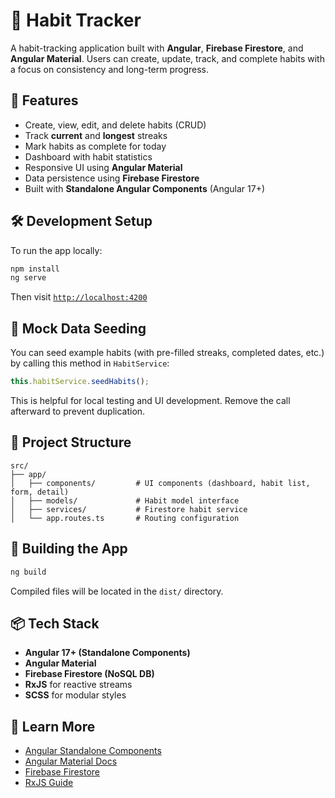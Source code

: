 # 🧠 Habit Tracker

A habit-tracking application built with **Angular**, **Firebase Firestore**, and **Angular Material**. Users can create, update, track, and complete habits with a focus on consistency and long-term progress.

## 🚀 Features

- Create, view, edit, and delete habits (CRUD)
- Track **current** and **longest** streaks
- Mark habits as complete for today
- Dashboard with habit statistics
- Responsive UI using **Angular Material**
- Data persistence using **Firebase Firestore**
- Built with **Standalone Angular Components** (Angular 17+)

## 🛠 Development Setup

To run the app locally:

```bash
npm install
ng serve
```

Then visit [`http://localhost:4200`](http://localhost:4200)

## 🧪 Mock Data Seeding

You can seed example habits (with pre-filled streaks, completed dates, etc.) by calling this method in `HabitService`:

```ts
this.habitService.seedHabits();
```

This is helpful for local testing and UI development. Remove the call afterward to prevent duplication.

## 🧱 Project Structure

```
src/
├── app/
│   ├── components/         # UI components (dashboard, habit list, form, detail)
│   ├── models/             # Habit model interface
│   ├── services/           # Firestore habit service
│   └── app.routes.ts       # Routing configuration
```

## 🔨 Building the App

```bash
ng build
```

Compiled files will be located in the `dist/` directory.

## 📦 Tech Stack

- **Angular 17+ (Standalone Components)**
- **Angular Material**
- **Firebase Firestore (NoSQL DB)**
- **RxJS** for reactive streams
- **SCSS** for modular styles

## 📘 Learn More

- [Angular Standalone Components](https://angular.dev/guide/standalone-components)
- [Angular Material Docs](https://material.angular.io/)
- [Firebase Firestore](https://firebase.google.com/docs/firestore)
- [RxJS Guide](https://rxjs.dev/guide/overview)
